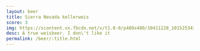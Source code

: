 ```yaml
---
layout: beer
title: Sierra Nevada kellerweis
score: 3
img: https://scontent.xx.fbcdn.net/v/t1.0-0/p480x480/10411228_10152534305933745_5912326499497887080_n.jpg?oh=02f689caedd24abfc1273b9dd08ee8af&oe=583A000D
desc: A true weisbeer. I don\'t like it
permalink: /beer/:title.html
---
```

